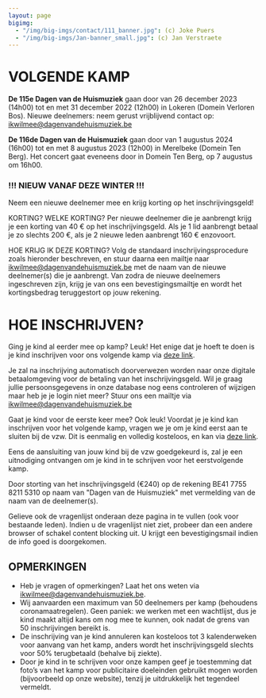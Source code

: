 ```yaml
---
layout: page
bigimg:
  - "/img/big-imgs/contact/111_banner.jpg": (c) Joke Puers
  - "/img/big-imgs/Jan-banner_small.jpg": (c) Jan Verstraete
---
```


# VOLGENDE KAMP

**De 115e Dagen van de Huismuziek** gaan door van 26 december 2023 (14h00) tot en met 31 december 2022 (12h00) in Lokeren (Domein Verloren Bos). Nieuwe deelnemers: neem gerust vrijblijvend contact op: ikwilmee@dagenvandehuismuziek.be

**De 116de Dagen van de Huismuziek** gaan door van 1 augustus 2024 (16h00) tot en met 8 augustus 2023 (12h00) in Merelbeke (Domein Ten Berg). Het concert gaat eveneens door in Domein Ten Berg, op 7 augustus om 16h00. 

### !!! NIEUW VANAF DEZE WINTER !!!
Neem een nieuwe deelnemer mee en krijg korting op het inschrijvingsgeld! 

KORTING? WELKE KORTING?
Per nieuwe deelnemer die je aanbrengt krijg je een korting van 40 € op het inschrijvingsgeld. 
Als je 1 lid aanbrengt betaal je zo slechts 200 €, als je 2 nieuwe leden aanbrengt 160 € enzovoort.

HOE KRIJG IK DEZE KORTING?
Volg de standaard inschrijvingsprocedure zoals hieronder beschreven, en stuur daarna een mailtje naar ikwilmee@dagenvandehuismuziek.be met de naam van de nieuwe deelnemer(s) die je aanbrengt. Van zodra de nieuwe deelnemers ingeschreven zijn, krijg je van ons een bevestigingsmailtje en wordt het kortingsbedrag teruggestort op jouw rekening.


# HOE INSCHRIJVEN?
Ging je kind al eerder mee op kamp? Leuk!
Het enige dat je hoeft te doen is je kind inschrijven voor ons volgende kamp via [deze link](https://app.assistonline.eu/mvc/activity?key=5a8c9d67-0eed-4a46-a1fc-c284203bb198). 

Je zal na inschrijving automatisch doorverwezen worden naar onze digitale betaalomgeving voor de betaling van het inschrijvingsgeld.
Wil je graag jullie persoonsgegevens in onze database nog eens controleren of wijzigen maar heb je je login niet meer? Stuur ons een mailtje via ikwilmee@dagenvandehuismuziek.be

Gaat je kind voor de eerste keer mee? Ook leuk!
Voordat je je kind kan inschrijven voor het volgende kamp, vragen we je om je kind eerst aan te sluiten bij de vzw. Dit is eenmalig en volledig kosteloos, en kan via [deze link](https://www.mijnassist.be/NL/3d894289-0304-4cb7-9e7c-07b6f9ec7c8a/waitinglist/subscribe).

Eens de aansluiting van jouw kind bij de vzw goedgekeurd is, zal je een uitnodiging ontvangen om je kind in te schrijven voor het eerstvolgende kamp.

Door storting van het inschrijvingsgeld (€240) op de rekening BE41 7755 8211 5310 op naam van "Dagen van de Huismuziek" met vermelding van de naam van de deelnemer(s).

Gelieve ook de vragenlijst onderaan deze pagina in te vullen (ook voor bestaande leden). Indien u de vragenlijst niet ziet, probeer dan een andere browser of schakel content blocking uit. U krijgt een bevestigingsmail indien de info goed is doorgekomen.

## OPMERKINGEN
* Heb je vragen of opmerkingen? Laat het ons weten via ikwilmee@dagenvandehuismuziek.be.
* Wij aanvaarden een maximum van 50 deelnemers per kamp (behoudens coronamaatregelen). Geen paniek: we werken met een wachtlijst, dus je kind maakt altijd kans om nog mee te kunnen, ook nadat de grens van 50 inschrijvingen bereikt is.
* De inschrijving van je kind annuleren kan kosteloos tot 3 kalenderweken voor aanvang van het kamp, anders wordt het inschrijvingsgeld slechts voor 50% terugbetaald (behalve bij ziekte).
* Door je kind in te schrijven voor onze kampen geef je toestemming dat foto’s van het kamp voor publicitaire doeleinden gebruikt mogen worden (bijvoorbeeld op onze website), tenzij je uitdrukkelijk het tegendeel vermeldt.

